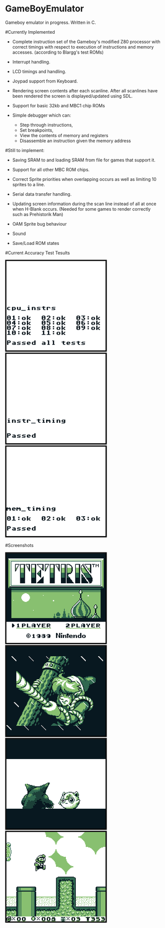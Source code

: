 GameBoyEmulator
==============

Gameboy emulator in progress.
Written in C.



#Currently Implemented

- Complete instruction set of the Gameboy's modified 
  Z80 processor with correct timings with respect to 
  execution of instructions and memory accesses.
  (according to Blargg's test ROMs)

- Interrupt handling.

- LCD timings and handling.

- Joypad support from Keyboard.

- Rendering screen contents after each scanline. After all
  scanlines have been rendered the screen is displayed/updated 
  using SDL.

- Support for basic 32kb and MBC1 chip ROMs

- Simple debugger which can:  
   - Step through instructions,
   - Set breakpoints,
   - View the contents of memory and registers
   - Disassemble an instruction given the memory address



#Still to implement:

- Saving SRAM to and loading SRAM from file for games
  that support it.

- Support for all other MBC ROM chips.

- Correct Sprite priorities when overlapping occurs 
  as well as limiting 10 sprites to a line.

- Serial data transfer handling.

- Updating screen information during the scan line instead
  of all at once when H-Blank occurs. 
  (Needed for some games to render correctly such as Prehistorik Man)

- OAM Sprite bug behaviour

- Sound

- Save/Load ROM states



#Current Accuracy Test Tesults

![Instructions](/images/instrs.png?raw=true)![Instruction Timing](/images/timing.png?raw=true)![Instructions](/images/mem_timing.png?raw=true)



#Screenshots

![Tetris](/images/tetris.png?raw=true)![Zelda](/images/zelda.png?raw=true)![Pokemon](/images/poke.png?raw=true)![Mario](/images/mario.png?raw=true)
